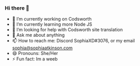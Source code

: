 ### Hi there 👋
- 🔭 I’m currently working on Codsworth
- 🌱 I’m currently learning more Node JS
- 🤔 I’m looking for help with Codsworth site translation
- 💬 Ask me about anything
- 📫 How to reach me: Discord SophiaXD#3076, or my email sophia@sophiaatkinson.com
- 😄 Pronouns: She/Her
- ⚡ Fun fact: Im a weeb

